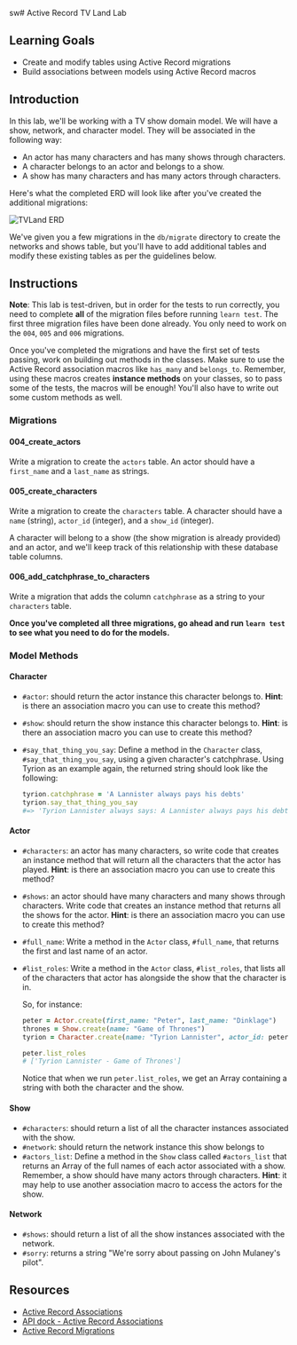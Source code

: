 sw# Active Record TV Land Lab

## Learning Goals

- Create and modify tables using Active Record migrations
- Build associations between models using Active Record macros

## Introduction

In this lab, we'll be working with a TV show domain model. We will have a show,
network, and character model. They will be associated in the following way:

- An actor has many characters and has many shows through characters.
- A character belongs to an actor and belongs to a show.
- A show has many characters and has many actors through characters.

Here's what the completed ERD will look like after you've created the additional
migrations:

![TVLand ERD](https://curriculum-content.s3.amazonaws.com/phase-3/active-record-associations-tvland-lab/tvland-erd.png)

We've given you a few migrations in the `db/migrate` directory to create the
networks and shows table, but you'll have to add additional tables and modify
these existing tables as per the guidelines below.

## Instructions

**Note**: This lab is test-driven, but in order for the tests to run correctly,
you need to complete **all** of the migration files before running `learn test`.
The first three migration files have been done already. You only need to work on
the `004`, `005` and `006` migrations.

Once you've completed the migrations and have the first set of tests passing,
work on building out methods in the classes. Make sure to use the Active Record
association macros like `has_many` and `belongs_to`. Remember, using these
macros creates **instance methods** on your classes, so to pass some of the
tests, the macros will be enough! You'll also have to write out some custom
methods as well.

### Migrations

#### 004_create_actors

Write a migration to create the `actors` table. An actor should have a
`first_name` and a `last_name` as strings.

#### 005_create_characters

Write a migration to create the `characters` table. A character should have a
`name` (string), `actor_id` (integer), and a `show_id` (integer).

A character will belong to a show (the show migration is already provided) and
an actor, and we'll keep track of this relationship with these database table
columns.

#### 006_add_catchphrase_to_characters

Write a migration that adds the column `catchphrase` as a string to your
`characters` table.

**Once you've completed all three migrations, go ahead and run `learn test` to
see what you need to do for the models.**

### Model Methods

#### Character

- `#actor`: should return the actor instance this character belongs to.
  **Hint**: is there an association macro you can use to create this method?
- `#show`: should return the show instance this character belongs to. **Hint**:
  is there an association macro you can use to create this method?
- `#say_that_thing_you_say`: Define a method in the `Character` class,
  `#say_that_thing_you_say`, using a given character's catchphrase. Using Tyrion
  as an example again, the returned string should look like the following:

  ```ruby
  tyrion.catchphrase = 'A Lannister always pays his debts'
  tyrion.say_that_thing_you_say
  #=> 'Tyrion Lannister always says: A Lannister always pays his debts'
  ```

#### Actor

- `#characters`: an actor has many characters, so write code that creates an
  instance method that will return all the characters that the actor has played.
  **Hint**: is there an association macro you can use to create this method?
- `#shows`: an actor should have many characters and many shows through
  characters. Write code that creates an instance method that returns all the
  shows for the actor. **Hint**: is there an association macro you can use to
  create this method?
- `#full_name`: Write a method in the `Actor` class, `#full_name`, that returns
  the first and last name of an actor.
- `#list_roles`: Write a method in the `Actor` class, `#list_roles`, that lists
  all of the characters that actor has alongside the show that the character is
  in.

  So, for instance:

  ```ruby
  peter = Actor.create(first_name: "Peter", last_name: "Dinklage")
  thrones = Show.create(name: "Game of Thrones")
  tyrion = Character.create(name: "Tyrion Lannister", actor_id: peter.id, show_id: thrones.id)

  peter.list_roles
  # ['Tyrion Lannister - Game of Thrones']
  ```

  Notice that when we run `peter.list_roles`, we get an Array containing a
  string with both the character and the show.

#### Show

- `#characters`: should return a list of all the character instances associated with
  the show.
- `#network`: should return the network instance this show belongs to
- `#actors_list`: Define a method in the `Show` class called `#actors_list` that
  returns an Array of the full names of each actor associated with a show.
  Remember, a show should have many actors through characters. **Hint**: it may
  help to use another association macro to access the actors for the show.

#### Network

- `#shows`: should return a list of all the show instances associated with
  the network.
- `#sorry`: returns a string "We're sorry about passing on John Mulaney's
  pilot".

## Resources

- [Active Record Associations](http://guides.rubyonrails.org/association_basics.html)
- [API dock - Active Record Associations](https://apidock.com/rails/ActiveRecord/Associations/ClassMethods)
- [Active Record Migrations](https://guides.rubyonrails.org/active_record_migrations.html)
